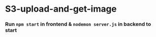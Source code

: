 ﻿# S3-upload-and-get-image

### Run `npm start` in frontend & `nodemon server.js` in backend to start 
